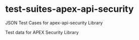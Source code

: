 # test-suites-apex-api-security
JSON Test Cases for apex-api-security Library

Test data for APEX Security Library
